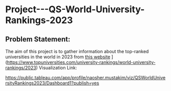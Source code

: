 # Project---QS-World-University-Rankings-2023

## Problem Statement:
The aim of this project is to gather information about the top-ranked universities in the world in 2023 from [this website](https://www.topuniversities.com/university-rankings/world-university-rankings/2023)
](https://www.topuniversities.com/university-rankings/world-university-rankings/2023)
Visualization Link:

https://public.tableau.com/app/profile/naosher.mustakim/viz/QSWorldUniversityRankings2023/Dashboard1?publish=yes

